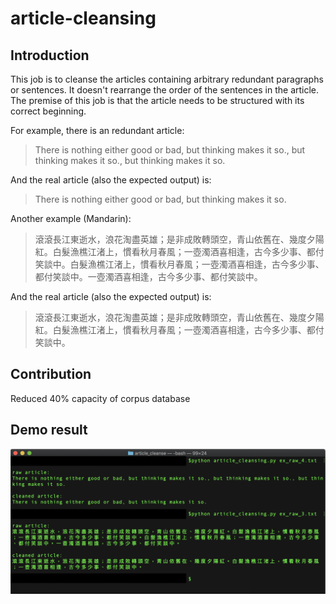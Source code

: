# article-cleansing
## Introduction
This job is to cleanse the articles containing arbitrary redundant paragraphs or sentences. It doesn't rearrange the order of the sentences in the article. The premise of this job is that the article needs to be structured with its correct beginning.

For example, there is an redundant article:
>There is nothing either good or bad, but thinking makes it so., but thinking makes it so., but thinking makes it so.

And the real article (also the expected output) is:
>There is nothing either good or bad, but thinking makes it so.

Another example (Mandarin):
>滾滾長江東逝水，浪花淘盡英雄；是非成敗轉頭空，青山依舊在、幾度夕陽紅。白髮漁樵江渚上，慣看秋月春風；一壺濁酒喜相逢，古今多少事、都付笑談中。白髮漁樵江渚上，慣看秋月春風；一壺濁酒喜相逢，古今多少事、都付笑談中。一壺濁酒喜相逢，古今多少事、都付笑談中。

And the real article (also the expected output) is:
>滾滾長江東逝水，浪花淘盡英雄；是非成敗轉頭空，青山依舊在、幾度夕陽紅。白髮漁樵江渚上，慣看秋月春風；一壺濁酒喜相逢，古今多少事、都付笑談中。

## Contribution
Reduced 40% capacity of corpus database

## Demo result
![Demo screenshot](images/article_cleansing_demo.png)

